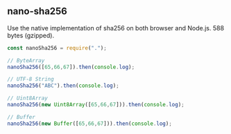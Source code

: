 ## nano-sha256

Use the native implementation of sha256 on both browser and Node.js. 588 bytes (gzipped).

```javascript
const nanoSha256 = require(".");

// ByteArray
nanoSha256([65,66,67]).then(console.log);

// UTF-8 String
nanoSha256("ABC").then(console.log);

// Uint8Array
nanoSha256(new Uint8Array([65,66,67])).then(console.log);

// Buffer
nanoSha256(new Buffer([65,66,67])).then(console.log);
```
